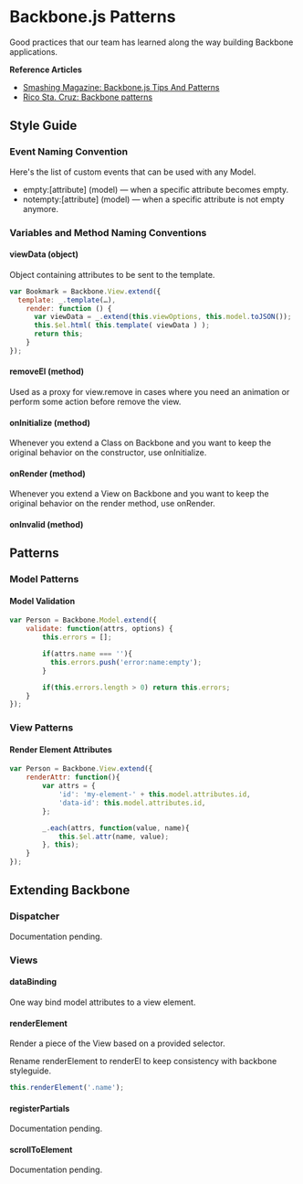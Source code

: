 Backbone.js Patterns
===================

Good practices that our team has learned along the way building Backbone applications.

**Reference Articles**

* [Smashing Magazine: Backbone.js Tips And Patterns](http://coding.smashingmagazine.com/2013/08/09/backbone-js-tips-patterns/)
* [Rico Sta. Cruz: Backbone patterns](http://ricostacruz.com/backbone-patterns/)

## Style Guide

### Event Naming Convention

Here's the list of custom events that can be used with any Model.

* empty:\[attribute\] (model) — when a specific attribute becomes empty.
* notempty:\[attribute\] (model) — when a specific attribute is not empty anymore.

### Variables and Method Naming Conventions

#### viewData (object)

Object containing attributes to be sent to the template.

```js
var Bookmark = Backbone.View.extend({
  template: _.template(…),
    render: function () {
      var viewData = _.extend(this.viewOptions, this.model.toJSON());
      this.$el.html( this.template( viewData ) );
      return this;
    }
});
```

#### removeEl (method)

Used as a proxy for view.remove in cases where you need an animation or perform some action before remove the view.

#### onInitialize (method)

Whenever you extend a Class on Backbone and you want to keep the original behavior on the constructor, use onInitialize.

#### onRender (method)

Whenever you extend a View on Backbone and you want to keep the original behavior on the render method, use onRender.

#### onInvalid (method)

## Patterns

### Model Patterns

#### Model Validation

```js
var Person = Backbone.Model.extend({
	validate: function(attrs, options) {
		this.errors = [];

		if(attrs.name === ''){
		  this.errors.push('error:name:empty');
		}

		if(this.errors.length > 0) return this.errors;
	}
});
```

### View Patterns

#### Render Element Attributes

```js
var Person = Backbone.View.extend({	
	renderAttr: function(){
		var attrs = {
			'id': 'my-element-' + this.model.attributes.id,
			'data-id': this.model.attributes.id,
		};

		_.each(attrs, function(value, name){
			this.$el.attr(name, value);
		}, this);
	}
});
```

## Extending Backbone

### Dispatcher

Documentation pending.

### Views

#### dataBinding

One way bind model attributes to a view element.

#### renderElement

Render a piece of the View based on a provided selector.

Rename renderElement to renderEl to keep consistency with backbone styleguide.

```js
this.renderElement('.name');
```

#### registerPartials

Documentation pending.

#### scrollToElement

Documentation pending.
